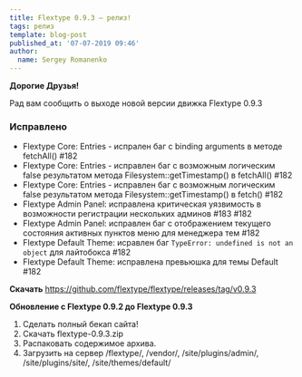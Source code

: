 ```yaml
---
title: Flextype 0.9.3 — релиз!
tags: релиз
template: blog-post
published_at: '07-07-2019 09:46'
author:
  name: Sergey Romanenko
---
```


**Дорогие Друзья!**

Рад вам сообщить о выходе новой версии движка Flextype 0.9.3

### Исправлено
- Flextype Core: Entries - испрален баг с binding arguments в методе fetchAll() #182
- Flextype Core: Entries - исправлен баг с возможным логическим false результатом метода Filesystem::getTimestamp() в fetchAll() #182
- Flextype Core: Entries - исправлен баг с возможным логическим false результатом метода Filesystem::getTimestamp() в fetch() #182
- Flextype Admin Panel: исправлена критическая уязвимость в возможности регистрации нескольких админов #183 #182
- Flextype Admin Panel: исправлен баг с отображением текущего состояния активных пунктов меню для менеджера тем #182
- Flextype Default Theme: исравлен баг `TypeError: undefined is not an object` для лайтобокса #182
- Flextype Default Theme: исправлена превьюшка для темы Default #182

**Скачать**
https://github.com/flextype/flextype/releases/tag/v0.9.3


**Обновление с Flextype 0.9.2 до Flextype 0.9.3**
1. Сделать полный бекап сайта!
2. Скачать flextype-0.9.3.zip
3. Распаковать содержимое архива.
4. Загрузить на сервер /flextype/, /vendor/, /site/plugins/admin/, /site/plugins/site/, /site/themes/default/
